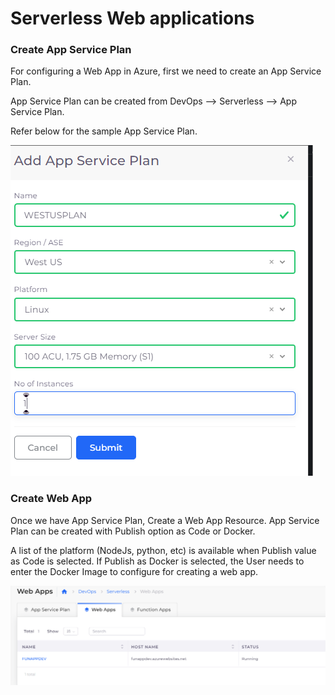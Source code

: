 # Serverless Web applications

### Create App Service Plan

For configuring a Web App in Azure, first we need to create an App Service Plan.

App Service Plan can be created from DevOps --> Serverless --> App Service Plan.

Refer below for the sample App Service Plan.

![](<../../.gitbook/assets/image (5).png>)

### Create Web App

Once we have App Service Plan, Create a Web App Resource. App Service Plan can be created with Publish option as Code or Docker.

A list of the platform (NodeJs, python, etc) is available when Publish value as Code is selected.  If Publish as Docker is selected, the User needs to enter the Docker Image to configure for creating a web app.

![](<../../.gitbook/assets/image (20).png>)

